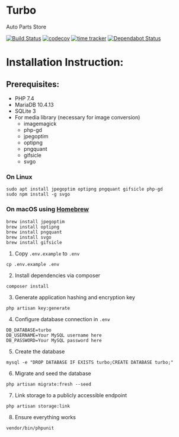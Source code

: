 # Turbo
Auto Parts Store

[![Build Status](https://travis-ci.org/CaddyDz/Turbo.svg?branch=master)](https://travis-ci.org/CaddyDz/Turbo)
[![codecov](https://codecov.io/gh/CaddyDz/Turbo/branch/master/graph/badge.svg)](https://codecov.io/gh/CaddyDz/Turbo)
[![time tracker](https://wakatime.com/badge/github/CaddyDz/Turbo.svg)](https://wakatime.com/badge/github/CaddyDz/Turbo)
[![Dependabot Status](https://api.dependabot.com/badges/status?host=github&repo=CaddyDz/Turbo)](https://dependabot.com)

# Installation Instruction:

## Prerequisites:

* PHP 7.4
* MariaDB 10.4.13
* SQLite 3
* For media library (necessary for image conversion)
	* imagemagick
	* php-gd
	* jpegoptim
	* optipng
	* pngquant
	* gifsicle
	* svgo

### On Linux
```shell
sudo apt install jpegoptim optipng pngquant gifsicle php-gd
sudo npm install -g svgo
```
### On macOS using [Homebrew](https://brew.sh/)
```shell
brew install jpegoptim
brew install optipng
brew install pngquant
brew install svgo
brew install gifsicle
```

1. Copy `.env.example` to `.env`
```shell
cp .env.example .env
```
2. Install dependencies via composer
```shell
composer install
```
3. Generate application hashing and encryption key
```shell
php artisan key:generate
```
4. Configure database connection in `.env`
```
DB_DATABASE=turbo
DB_USERNAME=Your MySQL username here
DB_PASSWORD=Your MySQL password here
```
5. Create the database
```shell
mysql -e "DROP DATABASE IF EXISTS turbo;CREATE DATABASE turbo;"
```
6. Migrate and seed the database
```shell
php artisan migrate:fresh --seed
```
7. Link storage to a publicly accessible endpoint
```shell
php artisan storage:link
```
8. Ensure everything works
```shell
vendor/bin/phpunit
```
